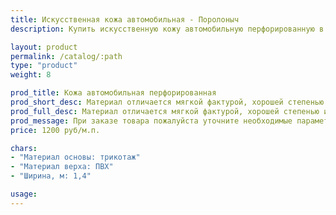 ```yaml
---
title: Искусственная кожа автомобильная - Поролоныч
description: Купить искусственную кожу автомобильную перфорированную в розницу с доставкой по Москве.

layout: product
permalink: /catalog/:path
type: "product"
weight: 8

prod_title: Кожа автомобильная перфорированная
prod_short_desc: Материал отличается мягкой фактурой, хорошей степенью износостойкости и морозостойкости.
prod_full_desc: Материал отличается мягкой фактурой, хорошей степенью износостойкости и морозостойкости.
prod_message: При заказе товара пожалуйста уточните необходимые параметры (цвет и количество).
price: 1200 руб/м.п.

chars:
- "Материал основы: трикотаж"
- "Материал верха: ПВХ"
- "Ширина, м: 1,4"

usage:
---
```



